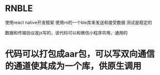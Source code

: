 # RNBLE
使用react native开发框架
使用rn的一个ble库来发送和接受数据 测试是稳定的

数据和传输协议是js写的，该代码可以和微信小程序共用，通用的

# 代码可以打包成aar包，可以写双向通信的通道使其成为一个库，供原生调用
